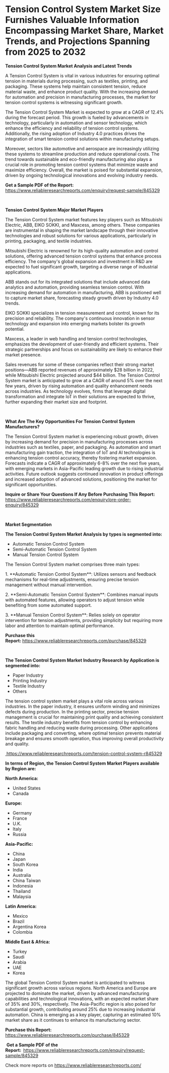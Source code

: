 <p><h1>Tension Control System Market Size Furnishes Valuable Information Encompassing Market Share, Market Trends, and Projections Spanning from 2025 to 2032</h1></p><p><strong>Tension Control System Market Analysis and Latest Trends</strong></p>
<p><p>A Tension Control System is vital in various industries for ensuring optimal tension in materials during processing, such as textiles, printing, and packaging. These systems help maintain consistent tension, reduce material waste, and enhance product quality. With the increasing demand for automation and precision in manufacturing processes, the market for tension control systems is witnessing significant growth.</p><p>The Tension Control System Market is expected to grow at a CAGR of 12.4% during the forecast period. This growth is fueled by advancements in technology, particularly in automation and sensor technology, which enhance the efficiency and reliability of tension control systems. Additionally, the rising adoption of Industry 4.0 practices drives the integration of smart tension control solutions within manufacturing setups.</p><p>Moreover, sectors like automotive and aerospace are increasingly utilizing these systems to streamline production and reduce operational costs. The trend towards sustainable and eco-friendly manufacturing also plays a crucial role in promoting tension control systems that minimize waste and maximize efficiency. Overall, the market is poised for substantial expansion, driven by ongoing technological innovations and evolving industry needs.</p></p>
<p><strong>Get a Sample PDF of the Report:&nbsp;</strong> <a href="https://www.reliableresearchreports.com/enquiry/request-sample/845329?utm_campaign=2737&utm_medium=2&utm_source=Github&utm_content=ia&utm_term=09042025&utm_id=tension-control-system">https://www.reliableresearchreports.com/enquiry/request-sample/845329</a></p>
<p>&nbsp;</p>
<p><strong>Tension Control System Major Market Players</strong></p>
<p><p>The Tension Control System market features key players such as Mitsubishi Electric, ABB, EIKO SOKKI, and Maxcess, among others. These companies are instrumental in shaping the market landscape through their innovative technologies and robust solutions for various applications, particularly in printing, packaging, and textile industries. </p><p>Mitsubishi Electric is renowned for its high-quality automation and control solutions, offering advanced tension control systems that enhance process efficiency. The company's global expansion and investment in R&D are expected to fuel significant growth, targeting a diverse range of industrial applications.</p><p>ABB stands out for its integrated solutions that include advanced data analytics and automation, providing seamless tension control. With increasing demand for automation in manufacturing, ABB is positioned well to capture market share, forecasting steady growth driven by Industry 4.0 trends.</p><p>EIKO SOKKI specializes in tension measurement and control, known for its precision and reliability. The company's continuous innovation in sensor technology and expansion into emerging markets bolster its growth potential.</p><p>Maxcess, a leader in web handling and tension control technologies, emphasizes the development of user-friendly and efficient systems. Their strategic partnerships and focus on sustainability are likely to enhance their market presence.</p><p>Sales revenues for some of these companies reflect their strong market positions—ABB reported revenues of approximately $28 billion in 2022, while Mitsubishi Electric projected around $44 billion. The Tension Control System market is anticipated to grow at a CAGR of around 5% over the next few years, driven by rising automation and quality enhancement needs across industries. As technology evolves, firms that leverage digital transformation and integrate IoT in their solutions are expected to thrive, further expanding their market size and footprint.</p></p>
<p>&nbsp;</p>
<p><strong>What Are The Key Opportunities For Tension Control System Manufacturers?</strong></p>
<p><p>The Tension Control System market is experiencing robust growth, driven by increasing demand for precision in manufacturing processes across industries such as textiles, paper, and packaging. As automation and smart manufacturing gain traction, the integration of IoT and AI technologies is enhancing tension control accuracy, thereby fostering market expansion. Forecasts indicate a CAGR of approximately 6-8% over the next five years, with emerging markets in Asia-Pacific leading growth due to rising industrial activities. Future outlook suggests continued innovation in product offerings and increased adoption of advanced solutions, positioning the market for significant opportunities.</p></p>
<p><strong>Inquire or Share Your Questions If Any Before Purchasing This Report:</strong> <a href="https://www.reliableresearchreports.com/enquiry/pre-order-enquiry/845329?utm_campaign=2737&utm_medium=2&utm_source=Github&utm_content=ia&utm_term=09042025&utm_id=tension-control-system">https://www.reliableresearchreports.com/enquiry/pre-order-enquiry/845329</a></p>
<p>&nbsp;</p>
<p><strong>Market Segmentation</strong></p>
<p><strong>The Tension Control System Market Analysis by types is segmented into:</strong></p>
<p><ul><li>Automatic Tension Control System</li><li>Semi-Automatic Tension Control System</li><li>Manual Tension Control System</li></ul></p>
<p><p>The Tension Control System market comprises three main types: </p><p>1. **Automatic Tension Control System**: Utilizes sensors and feedback mechanisms for real-time adjustments, ensuring precise tension management without manual intervention.</p><p>2. **Semi-Automatic Tension Control System**: Combines manual inputs with automated features, allowing operators to adjust tension while benefiting from some automated support.</p><p>3. **Manual Tension Control System**: Relies solely on operator intervention for tension adjustments, providing simplicity but requiring more labor and attention to maintain optimal performance.</p></p>
<p><strong>Purchase this Report:&nbsp;</strong><a href="https://www.reliableresearchreports.com/purchase/845329?utm_campaign=2737&utm_medium=2&utm_source=Github&utm_content=ia&utm_term=09042025&utm_id=tension-control-system">https://www.reliableresearchreports.com/purchase/845329</a></p>
<p>&nbsp;</p>
<p><strong>The Tension Control System Market Industry Research by Application is segmented into:</strong></p>
<p><ul><li>Paper Industry</li><li>Printing Industry</li><li>Textile Industry</li><li>Others</li></ul></p>
<p><p>The tension control system market plays a vital role across various industries. In the paper industry, it ensures uniform winding and minimizes defects during production. In the printing sector, precise tension management is crucial for maintaining print quality and achieving consistent results. The textile industry benefits from tension control by enhancing fabric handling and reducing waste during processing. Other applications include packaging and converting, where optimal tension prevents material breakage and ensures smooth operation, thus improving overall productivity and quality.</p></p>
<p><a href="https://www.reliableresearchreports.com/tension-control-system-r845329?utm_campaign=2737&utm_medium=2&utm_source=Github&utm_content=ia&utm_term=09042025&utm_id=tension-control-system">&nbsp;https://www.reliableresearchreports.com/tension-control-system-r845329</a></p>
<p><strong>In terms of Region, the Tension Control System Market Players available by Region are:</strong></p>
<p>
    <p> <strong> North America: </strong>
        <ul>
            <li>United States</li>
            <li>Canada</li>
        </ul>
        </p> 
    <p> <strong> Europe: </strong>
        <ul>
            <li>Germany</li>
            <li>France</li>
            <li>U.K.</li>
            <li>Italy</li>
            <li>Russia</li>
        </ul>
        </p> 
    <p> <strong> Asia-Pacific: </strong>
        <ul>
            <li>China</li>
            <li>Japan</li>
            <li>South Korea</li>
            <li>India</li>
            <li>Australia</li>
            <li>China Taiwan</li>
            <li>Indonesia</li>
            <li>Thailand</li>
            <li>Malaysia</li>
        </ul>
        </p> 
    <p> <strong> Latin America: </strong>
        <ul>
            <li>Mexico</li>
            <li>Brazil</li>
            <li>Argentina Korea</li>
            <li>Colombia</li>
        </ul>
        </p> 
    <p> <strong> Middle East & Africa: </strong>
        <ul>
            <li>Turkey</li>
            <li>Saudi</li>
            <li>Arabia</li>
            <li>UAE</li>
            <li>Korea</li>
        </ul>
    </p>
    </p>
<p><p>The global Tension Control System market is anticipated to witness significant growth across various regions. North America and Europe are projected to dominate the market, driven by advanced manufacturing capabilities and technological innovations, with an expected market share of 35% and 30%, respectively. The Asia-Pacific region is also poised for substantial growth, contributing around 25% due to increasing industrial automation. China is emerging as a key player, capturing an estimated 10% market share as it continues to enhance its manufacturing sector.</p></p>
<p><strong>Purchase this Report: </strong><a href="https://www.reliableresearchreports.com/purchase/845329?utm_campaign=2737&utm_medium=2&utm_source=Github&utm_content=ia&utm_term=09042025&utm_id=tension-control-system">https://www.reliableresearchreports.com/purchase/845329</a></p>
<p>&nbsp;<strong>Get a Sample PDF of the Report:&nbsp;&nbsp;</strong><a href="https://www.reliableresearchreports.com/enquiry/request-sample/845329?utm_campaign=2737&utm_medium=2&utm_source=Github&utm_content=ia&utm_term=09042025&utm_id=tension-control-system">https://www.reliableresearchreports.com/enquiry/request-sample/845329</a></p>
<p><strong></strong></p>
<p>Check more reports on <a href="https://www.reliableresearchreports.com/?utm_campaign=2737&utm_medium=2&utm_source=Github&utm_content=ia&utm_term=09042025&utm_id=tension-control-system">https://www.reliableresearchreports.com/</a></p>